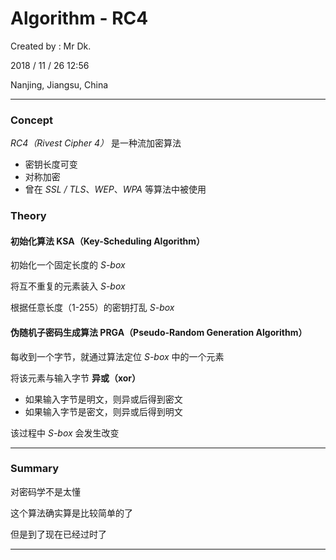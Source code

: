 # Algorithm - RC4

Created by : Mr Dk.

2018 / 11 / 26 12:56

Nanjing, Jiangsu, China

---

### Concept

_RC4（Rivest Cipher 4）_ 是一种流加密算法

* 密钥长度可变
* 对称加密
* 曾在 _SSL / TLS_、_WEP_、_WPA_ 等算法中被使用

### Theory

#### 初始化算法 KSA（Key-Scheduling Algorithm）

初始化一个固定长度的 _S-box_

将互不重复的元素装入 _S-box_

根据任意长度（1-255）的密钥打乱 _S-box_

#### 伪随机子密码生成算法 PRGA（Pseudo-Random Generation Algorithm）

每收到一个字节，就通过算法定位 _S-box_ 中的一个元素

将该元素与输入字节 __异或（xor）__

* 如果输入字节是明文，则异或后得到密文
* 如果输入字节是密文，则异或后得到明文

该过程中 _S-box_ 会发生改变

---

### Summary

对密码学不是太懂

这个算法确实算是比较简单的了

但是到了现在已经过时了

---

